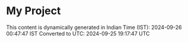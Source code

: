 # My Project

This content is dynamically generated in Indian Time (IST): 2024-09-26 00:47:47 IST
Converted to UTC: 2024-09-25 19:17:47 UTC

